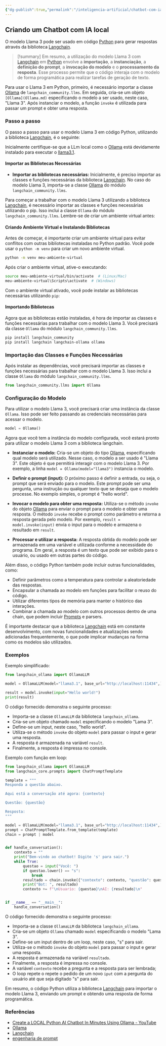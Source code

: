 ```yaml
---
{"dg-publish":true,"permalink":"/inteligencia-artificial/chatbot-com-ia-local/","title":"Chatbot com IA local","metatags":{"description":"Como usar um processo para que o código interaja com o modelo de forma programática para realizar tarefas de geração de texto."},"tags":["Inteligencia-artificial/Agentes"],"updated":"2025-01-18T18:54:18.135-03:00"}
---
```



## Criando um Chatbot com IA local

O modelo Llama 3 pode ser usado em código [Python](Python.md) para gerar respostas através da biblioteca [Langchain](Langchain.md).

>[!summary] Em resumo, a utilização do modelo Llama 3 com [Langchain](Langchain.md) em [Python](Python.md) envolve a **importação**, a **instanciação**, a **definição do prompt**, a **invocação do modelo** e o **processamento da resposta**. Esse processo permite que o código interaja com o modelo de forma programática para realizar tarefas de geração de texto.

Para usar o Llama 3 em Python, primeiro, é necessário importar a classe [Ollama](Ollama.md) de `langchain_community.llms`. Em seguida, cria-se um objeto `[Ollama](Ollama.md)` especificando o modelo a ser usado, neste caso, "Llama 3". Após instanciar o modelo, a função `invoke` é utilizada para passar um prompt e obter uma resposta.

### Passo a passo

O passo a passo para usar o modelo Llama 3 em código Python, utilizando a biblioteca [Langchain](Langchain.md), é o seguinte:

Inicialmente certifique-se que a LLm local como o [Ollama](Ollama.md) está devidamente instalado para executar o [llama3.1](https://ollama.com/library/llama3.1).

#### **Importar as Bibliotecas Necessárias**

- **Importar as bibliotecas necessárias:** Inicialmente, é preciso importar as classes e funções necessárias da biblioteca [Langchain](Langchain.md). No caso do modelo Llama 3, importa-se a classe [Ollama](Ollama.md) do módulo `langchain_community.llms`.

Para começar a trabalhar com o modelo Llama 3 utilizando a biblioteca [Langchain](Langchain.md), é necessário importar as classes e funções necessárias utilizando o pip. Isso inclui a classe `Ollama` do módulo `langchain_community.llms`. Lembre-se de criar um ambiente virtual antes:

#### **Criando Ambiente Virtual e Instalando Bibliotecas**

Antes de começar, é importante criar um ambiente virtual para evitar conflitos com outras bibliotecas instaladas no Python padrão. Você pode usar o `python -m venv` para criar um novo ambiente virtual.

```bash
python -m venv meu-ambiente-virtual
```

Após criar o ambiente virtual, ative-o executando:

```bash
source meu-ambiente-virtual/bin/activate  # (Linux/Mac)
meu-ambiente-virtual\Scripts\activate  # (Windows)
```

Com o ambiente virtual ativado, você pode instalar as bibliotecas necessárias utilizando `pip`:

#### **Importando Bibliotecas**

Agora que as bibliotecas estão instaladas, é hora de importar as classes e funções necessárias para trabalhar com o modelo Llama 3. Você precisará da classe `Ollama` do módulo `langchain_community.llms`.

```bash
pip install langchain_community
pip install langchain langchain-ollama ollama  
```

### Importação das Classes e Funções Necessárias

Após instalar as dependências, você precisará importar as classes e funções necessárias para trabalhar com o modelo Llama 3. Isso inclui a classe `Ollama` do módulo `langchain_community.llms`.

```python
from langchain_community.llms import Ollama
```

### Configuração do Modelo

Para utilizar o modelo Llama 3, você precisará criar uma instância da classe `Ollama`. Isso pode ser feito passando as credenciais necessárias para acessar o modelo.

```python
model = Ollama()
```

Agora que você tem a instância do modelo configurada, você estará pronto para utilizar o modelo Llama 3 com a biblioteca langchain.

- **Instanciar o modelo:** Cria-se um objeto do tipo [Ollama](Ollama.md), especificando qual modelo será utilizado. Nesse caso, o modelo a ser usado é "Llama 3". Este objeto é que permitirá interagir com o modelo Llama 3. Por exemplo, a linha `model = Ollama(model="llama3")` instancia o modelo.
    
- **Definir o prompt (input):** O próximo passo é definir a entrada, ou seja, o prompt que será enviado para o modelo. Este prompt pode ser uma pergunta, uma instrução ou qualquer texto que se deseja que o modelo processe. No exemplo simples, o prompt é "hello world".
    
- **Invocar o modelo para obter uma resposta:** Utiliza-se o método `invoke` do objeto [Ollama](Ollama.md) para enviar o prompt para o modelo e obter uma resposta. O método `invoke` recebe o prompt como parâmetro e retorna a resposta gerada pelo modelo. Por exemplo, `result = model.invoke(input)` envia o input para o modelo e armazena o resultado em `result`.
    
- **Processar e utilizar a resposta:** A resposta obtida do modelo pode ser armazenada em uma variável e utilizada conforme a necessidade do programa. Em geral, a resposta é um texto que pode ser exibido para o usuário, ou usado em outras partes do código.
    

Além disso, o código Python também pode incluir outras funcionalidades, como:

- Definir parâmetros como a temperatura para controlar a aleatoriedade das respostas.
- Encapsular a chamada ao modelo em funções para facilitar o reuso do código.
- Utilizar diferentes tipos de memória para manter o histórico das interações.
- Combinar a chamada ao modelo com outros processos dentro de uma chain, que podem incluir [Prompts](Prompts.md) e parsers.

É importante destacar que a biblioteca [Langchain](Langchain.md) está em constante desenvolvimento, com novas funcionalidades e atualizações sendo adicionadas frequentemente, o que pode implicar mudanças na forma como os modelos são utilizados.

### Exemplos

Exemplo simplificado:

```python
from langchain_ollama import OllamaLLM

model = OllamaLLM(model="llama3.1", base_url="http://localhost:11434",)

result = model.invoke(input="Hello world!")
print(result)

```

O código fornecido demonstra o seguinte processo:

- Importa-se a classe `OllamaLLM` da biblioteca `langchain_ollama`.
- Cria-se um objeto chamado `model` especificando o modelo "Lama 3".
- Define-se um input, neste caso, "hello world".
- Utiliza-se o método `invoke` do objeto `model` para passar o input e gerar uma resposta.
- A resposta é armazenada na variável `result`.
- Finalmente, a resposta é impressa no console.

Exemplo com função em loop:

```python
from langchain_ollama import OllamaLLM
from langchain_core.prompts import ChatPromptTemplate

template = """
Responda a questão abaixo.

Aqui está a conversação até agora: {contexto}

Questão: {questão}

Resposta:
"""

model = OllamaLLM(model="llama3.1", base_url="http://localhost:11434",)
prompt = ChatPromptTemplate.from_template(template)
chain = prompt | model


def handle_conversation():
    contexto = ""
    print("Bem-vindo ao chatbot! Digite 's' para sair.")
    while True:
        questao = input("Você: ")
        if questao.lower() == "s":
            break
        resultado = chain.invoke({"contexto": contexto, "questão": questao})
        print("Bot: ", resultado)
        contexto += f"\nUsuario: {questao}\nAI: {resultado}\n"


if __name__ == "__main__":
    handle_conversation()

```

O código fornecido demonstra o seguinte processo:

- Importa-se a classe `OllamaLLM` da biblioteca `langchain_ollama`.
- Cria-se um objeto `Ollama` chamado `model` especificando o modelo "Lama 3".
- Define-se um input dentro de um loop, neste caso, "s" para sair.
- Utiliza-se o método `invoke` do objeto `model` para passar o input e gerar uma resposta.
- A resposta é armazenada na variável `resultado`.
- Finalmente, a resposta é impressa no console.
- A variável `contexto` recebe a pregunta e a resposta para ser lembrada;
- O loop repete o repete o pedido de um novo `iput` com a pergunta do usuário até que seja digitado "s" para sair.

Em resumo, o código Python utiliza a biblioteca [Langchain](Langchain.md) para importar o modelo Llama 3, enviando um prompt e obtendo uma resposta de forma programática.

### Referências

- [Create a LOCAL Python AI Chatbot In Minutes Using Ollama - YouTube](https://www.youtube.com/watch?v=d0o89z134CQ)
- [Ollama](Ollama.md)
- [Langchain](Langchain.md)
- [engenharia de prompt](engenharia%20de%20prompt.md)
